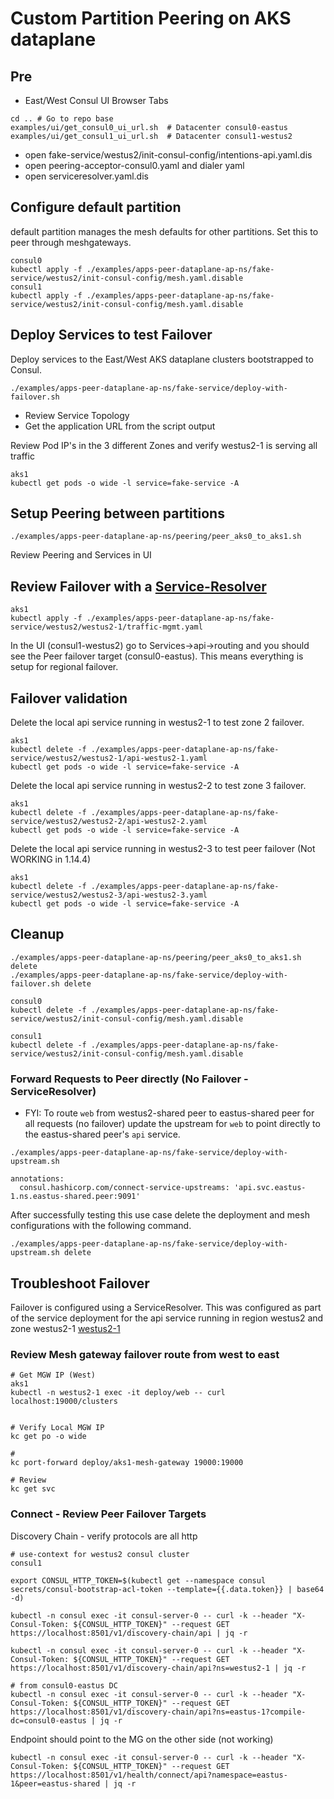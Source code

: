 # Custom Partition Peering on AKS dataplane

## Pre
* East/West Consul UI Browser Tabs
```
cd .. # Go to repo base
examples/ui/get_consul0_ui_url.sh  # Datacenter consul0-eastus
examples/ui/get_consul1_ui_url.sh  # Datacenter consul1-westus2
```
* open fake-service/westus2/init-consul-config/intentions-api.yaml.dis
* open peering-acceptor-consul0.yaml and dialer yaml
* open serviceresolver.yaml.dis

## Configure default partition
default partition manages the mesh defaults for other partitions.  Set this to peer through meshgateways.
```
consul0 
kubectl apply -f ./examples/apps-peer-dataplane-ap-ns/fake-service/westus2/init-consul-config/mesh.yaml.disable
consul1
kubectl apply -f ./examples/apps-peer-dataplane-ap-ns/fake-service/westus2/init-consul-config/mesh.yaml.disable
```

## Deploy Services to test Failover
Deploy services to the East/West AKS dataplane clusters bootstrapped to Consul.
```
./examples/apps-peer-dataplane-ap-ns/fake-service/deploy-with-failover.sh
```
* Review Service Topology
* Get the application URL from the script output

Review Pod IP's in the 3 different Zones and verify westus2-1 is serving all traffic
```
aks1
kubectl get pods -o wide -l service=fake-service -A
```

## Setup Peering between partitions
```
./examples/apps-peer-dataplane-ap-ns/peering/peer_aks0_to_aks1.sh
```
Review Peering and Services in UI

## Review Failover with a [Service-Resolver](https://developer.hashicorp.com/consul/docs/connect/config-entries/service-resolver#filter-on-service-version)
```
aks1
kubectl apply -f ./examples/apps-peer-dataplane-ap-ns/fake-service/westus2/westus2-1/traffic-mgmt.yaml
```

In the UI (consul1-westus2) go to Services->api->routing and you should see the Peer failover target (consul0-eastus).  This means everything is setup for regional failover.  

## Failover validation
Delete the local api service running in westus2-1 to test zone 2 failover.
```
aks1
kubectl delete -f ./examples/apps-peer-dataplane-ap-ns/fake-service/westus2/westus2-1/api-westus2-1.yaml
kubectl get pods -o wide -l service=fake-service -A
```

Delete the local api service running in westus2-2 to test zone 3 failover.
```
aks1
kubectl delete -f ./examples/apps-peer-dataplane-ap-ns/fake-service/westus2/westus2-2/api-westus2-2.yaml
kubectl get pods -o wide -l service=fake-service -A
```

Delete the local api service running in westus2-3 to test peer failover (Not WORKING in 1.14.4)
```
aks1
kubectl delete -f ./examples/apps-peer-dataplane-ap-ns/fake-service/westus2/westus2-3/api-westus2-3.yaml
kubectl get pods -o wide -l service=fake-service -A
```

## Cleanup

```
./examples/apps-peer-dataplane-ap-ns/peering/peer_aks0_to_aks1.sh delete
./examples/apps-peer-dataplane-ap-ns/fake-service/deploy-with-failover.sh delete

consul0
kubectl delete -f ./examples/apps-peer-dataplane-ap-ns/fake-service/westus2/init-consul-config/mesh.yaml.disable

consul1
kubectl delete -f ./examples/apps-peer-dataplane-ap-ns/fake-service/westus2/init-consul-config/mesh.yaml.disable
```

### Forward Requests to Peer directly (No Failover - ServiceResolver)
* FYI: To route `web` from westus2-shared peer to eastus-shared peer for all requests (no failover) update the upstream for `web` to point directly to the eastus-shared peer's `api` service.
```
./examples/apps-peer-dataplane-ap-ns/fake-service/deploy-with-upstream.sh

annotations:
  consul.hashicorp.com/connect-service-upstreams: 'api.svc.eastus-1.ns.eastus-shared.peer:9091'
```

After successfully testing this use case delete the deployment and mesh configurations with the following command.
```
./examples/apps-peer-dataplane-ap-ns/fake-service/deploy-with-upstream.sh delete
```

## Troubleshoot Failover
Failover is configured using a ServiceResolver.  This was configured as part of the service deployment for the api service running in region westus2 and zone westus2-1 [westus2-1](./examples/apps-dataplane-partition-ns/fake-service/westus2/westus2-1/traffic-mgmt.yaml)

### Review Mesh gateway failover route from west to east
```
# Get MGW IP (West)
aks1
kubectl -n westus2-1 exec -it deploy/web -- curl localhost:19000/clusters


# Verify Local MGW IP
kc get po -o wide

#
kc port-forward deploy/aks1-mesh-gateway 19000:19000

# Review 
kc get svc
```

### Connect - Review Peer Failover Targets
Discovery Chain - verify protocols are all http
```
# use-context for westus2 consul cluster
consul1

export CONSUL_HTTP_TOKEN=$(kubectl get --namespace consul secrets/consul-bootstrap-acl-token --template={{.data.token}} | base64 -d)

kubectl -n consul exec -it consul-server-0 -- curl -k --header "X-Consul-Token: ${CONSUL_HTTP_TOKEN}" --request GET https://localhost:8501/v1/discovery-chain/api | jq -r

kubectl -n consul exec -it consul-server-0 -- curl -k --header "X-Consul-Token: ${CONSUL_HTTP_TOKEN}" --request GET https://localhost:8501/v1/discovery-chain/api?ns=westus2-1 | jq -r

# from consul0-eastus DC
kubectl -n consul exec -it consul-server-0 -- curl -k --header "X-Consul-Token: ${CONSUL_HTTP_TOKEN}" --request GET https://localhost:8501/v1/discovery-chain/api?ns=eastus-1?compile-dc=consul0-eastus | jq -r
```
Endpoint should point to the MG on the other side (not working)
```
kubectl -n consul exec -it consul-server-0 -- curl -k --header "X-Consul-Token: ${CONSUL_HTTP_TOKEN}" --request GET https://localhost:8501/v1/health/connect/api?namespace=eastus-1&peer=eastus-shared | jq -r